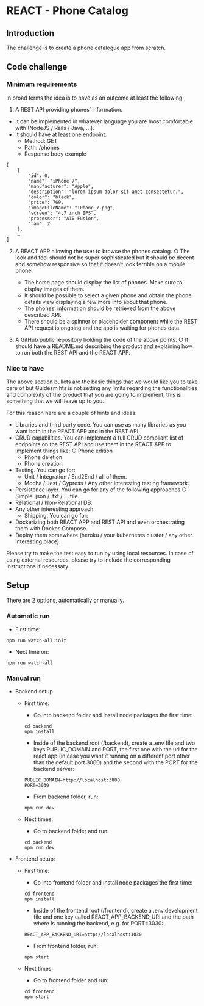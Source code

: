 # REACT - Phone Catalog

## Introduction

The challenge is to create a phone catalogue app from scratch.

## Code challenge 

### Minimum requirements
In broad terms the idea is to have as an outcome at least the following: 
1. A REST API providing phones’ information.
- It can be implemented in whatever language you are most comfortable
with (NodeJS / Rails / Java, ...).
- It should have at least one endpoint:
    - Method: GET
    - Path: /phones
    - Response body example
````
[
    {
        "id": 0,
        "name": "iPhone 7",
        "manufacturer": "Apple",
        "description": "lorem ipsum dolor sit amet consectetur.",
        "color": "black",
        "price": 769,
        "imageFileName": "IPhone_7.png",
        "screen": "4,7 inch IPS",
        "processor": "A10 Fusion",
        "ram": 2
    },
    …
]
````

2. A REACT APP allowing the user to browse the phones catalog. ○ The look
and feel should not be super sophisticated but it should be decent and
somehow responsive so that it doesn’t look terrible on a mobile phone.
    - The home page should display the list of phones. Make sure to display
images of them.
    - It should be possible to select a given phone and obtain the phone details
view displaying a few more info about that phone.
    - The phones’ information should be retrieved from the above described
API.
    - There should be a spinner or placeholder component while the REST API
request is ongoing and the app is waiting for phones data.

3. A GitHub public repository holding the code of the above points. ○ It should
have a README.md describing the product and explaining how to run both
the REST API and the REACT APP.


### Nice to have

The above section bullets are the basic things that we would like you to take care of but Guidesmihts is not setting any limits regarding the functionalities and complexity of the product that you are going to implement, this is something that we will leave up to you.

For this reason here are a couple of hints and ideas:
- Libraries and third party code. You can use as many libraries as you want both in
the REACT APP and in the REST API.
- CRUD capabilities. You can implement a full CRUD compliant list of endpoints on
the REST API and use them in the REACT APP to implement things like: ○
Phone edition
    - Phone deletion
    - Phone creation
- Testing. You can go for:
    - Unit / Integration / End2End / all of them.
    - Mocha / Jest / Cypress / Any other interesting testing framework.
- Persistence layer. You can go for any of the following approaches ○
Simple .json / .txt / ... file.
- Relational / Non-Relational DB.
- Any other interesting approach.
    - Shipping. You can go for:
- Dockerizing both REACT APP and REST API and even orchestrating
them with Docker-Compose.
- Deploy them somewhere (heroku / your kubernetes cluster / any other
interesting place).

Please try to make the test easy to run by using local resources. In case of using
external resources, please try to include the corresponding instructions if necessary.


## Setup

There are 2 options, automatically or manually.

### Automatic run

- First time:
````
npm run watch-all:init
````
- Next time on:
````
npm run watch-all
````

### Manual run

- Backend setup
    - First time:
        - Go into backend folder and install node packages the first time:
        ````
        cd backend
        npm install
        ````
        - Inside of the backend root (/backend), create a .env file and two keys PUBLIC_DOMAIN and PORT, the first one with the url for the react app (in case you want it running on a different port other than the default port 3000) and the second with the PORT for the backend server: 

        ````
        PUBLIC_DOMAIN=http://localhost:3000
        PORT=3030
        ````
        - From backend folder, run:
        ````
        npm run dev
        ````
    - Next times:
        - Go to backend folder and run:
        ````
        cd backend
        npm run dev
        `````
- Frontend setup:
    - First time:
        - Go into frontend folder and install node packages the first time:
        ````
        cd frontend
        npm install
        ````
        - Inside of the frontend root (/frontend), create a .env.development file and one key called REACT_APP_BACKEND_URI and the path where is running the backend, e.g. for PORT=3030: 

        ````
        REACT_APP_BACKEND_URI=http://localhost:3030
        ````
        - From frontend folder, run:
        ````
        npm start
        ````
    - Next times:
        - Go to frontend folder and run:
        ````
        cd frontend
        npm start
        `````
